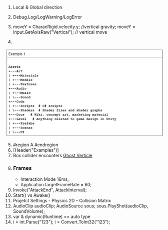 1. Local & Global direction
2. Debug.Log/LogWarning/LogError
3.  moveY = CharacRigid.velocity.y; //vertical gravity;
moveY = Input.GetAxisRaw("Vertical"); // vertical move

4. 
![image here](.\images\unity_struct.jpeg "Title")

5. #region A #endregion
7. [Header("Examples")]
8. Box collider encounters [Ghost Verticle](https://forum.unity.com/threads/solved-character-gets-stuck-in-floor.571909/)
9. ### Frames
    - Interaction Mode 16ms;
    - Application.targetFrameRate = 60;
1. Invoke("AttackEnd", AttackInterval);
1. Start() vs Awake()
1. Projetct Settings - Physics 2D - Collision Matrix
1. AudioClip audioClip; AudioSource sous; sous.PlayShot(audioClip, SoundVolume);
1. var & dynamic(Runtime) == auto type
1. i = int.Parse("123"); i = Convert.ToInt32("123");

